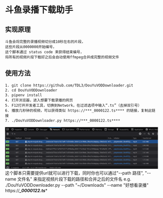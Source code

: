 # 斗鱼录播下载助手
## 实现原理
    斗鱼会将完整的录播视频切分成10秒左右的片段，
    这些片段从0000000开始编号，
    这个脚本通过 status code 来获得结束编号，
    将所有的视频片段下载好之后会自动使用ffmpeg合并成完整的视频文件
## 使用方法
    1. git clone https://github.com/TDL3/DouYuVODDownloader.git
    2. cd DouYuVODDownloader
    3. pipenv install
    4. 打开浏览器，进入想要下载录播的网页
    5. F12打开开发者工具，切换到Network，在过滤选项中输入“.ts”（去掉双引号）
    6. 播放几秒钟的视频，可以获得类似 https://***_0000122.ts**** 的链接，复制此链接
    7. ./DouYuVODDownloader.py https://***_0000122.ts****
![dev-tools](doc_images/dev-tools.png)
这个脚本只需要提供url就可以进行下载，同时你也可以通过"--path 路径", "--name 文件名" 来指定视频片段下载的路径和合并之后的文件名
e.g. ./DouYuVODDownloader.py --path "~/Downloads" --name "好想看录播" https://***_0000122.ts****